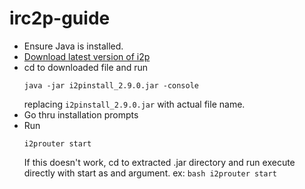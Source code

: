 # irc2p-guide
- Ensure Java is installed.
- [Download latest version of i2p](https://geti2p.net/en/download)
- cd to downloaded file and run
  ```
  java -jar i2pinstall_2.9.0.jar -console
  ```
  replacing `i2pinstall_2.9.0.jar` with actual file name.
- Go thru installation prompts
- Run
  ```
  i2prouter start 
  ```
  If this doesn't work, cd to extracted .jar directory and run execute directly with start as and argument. ex: `bash i2prouter start`
  
